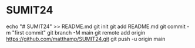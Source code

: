 # SUMIT24
echo "# SUMIT24" >> README.md
git init
git add README.md
git commit -m "first commit"
git branch -M main
git remote add origin https://github.com/matthamp/SUMIT24.git
git push -u origin main
